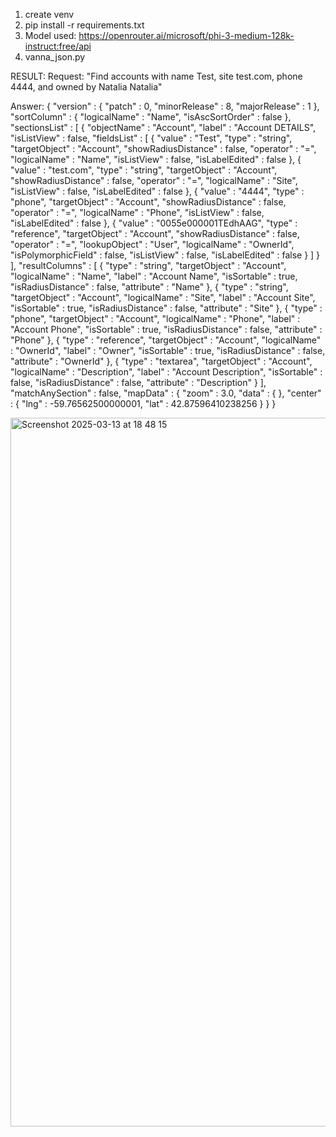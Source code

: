 1. create venv
2. pip install -r requirements.txt
3. Model used: https://openrouter.ai/microsoft/phi-3-medium-128k-instruct:free/api
4. vanna_json.py

RESULT:
Request: "Find accounts with name Test, site test.com, phone 4444, and owned by Natalia Natalia"

Answer:
{
  "version" : {
    "patch" : 0,
    "minorRelease" : 8,
    "majorRelease" : 1
  },
  "sortColumn" : {
    "logicalName" : "Name",
    "isAscSortOrder" : false
  },
  "sectionsList" : [
    {
      "objectName" : "Account",
      "label" : "Account DETAILS",
      "isListView" : false,
      "fieldsList" : [
        {
          "value" : "Test",
          "type" : "string",
          "targetObject" : "Account",
          "showRadiusDistance" : false,
          "operator" : "=",
          "logicalName" : "Name",
          "isListView" : false,
          "isLabelEdited" : false
        },
        {
          "value" : "test.com",
          "type" : "string",
          "targetObject" : "Account",
          "showRadiusDistance" : false,
          "operator" : "=",
          "logicalName" : "Site",
          "isListView" : false,
          "isLabelEdited" : false
        },
        {
          "value" : "4444",
          "type" : "phone",
          "targetObject" : "Account",
          "showRadiusDistance" : false,
          "operator" : "=",
          "logicalName" : "Phone",
          "isListView" : false,
          "isLabelEdited" : false
        },
        {
          "value" : "0055e000001TEdhAAG",
          "type" : "reference",
          "targetObject" : "Account",
          "showRadiusDistance" : false,
          "operator" : "=",
          "lookupObject" : "User",
          "logicalName" : "OwnerId",
          "isPolymorphicField" : false,
          "isListView" : false,
          "isLabelEdited" : false
        } ]
    } ],
  "resultColumns" : [
    {
      "type" : "string",
      "targetObject" : "Account",
      "logicalName" : "Name",
      "label" : "Account Name",
      "isSortable" : true,
      "isRadiusDistance" : false,
      "attribute" : "Name"
    },
    {
      "type" : "string",
      "targetObject" : "Account",
      "logicalName" : "Site",
      "label" : "Account Site",
      "isSortable" : true,
      "isRadiusDistance" : false,
      "attribute" : "Site"
    },
    {
      "type" : "phone",
      "targetObject" : "Account",
      "logicalName" : "Phone",
      "label" : "Account Phone",
      "isSortable" : true,
      "isRadiusDistance" : false,
      "attribute" : "Phone"
    },
    {
      "type" : "reference",
      "targetObject" : "Account",
      "logicalName" : "OwnerId",
      "label" : "Owner",
      "isSortable" : true,
      "isRadiusDistance" : false,
      "attribute" : "OwnerId"
    },
    {
      "type" : "textarea",
      "targetObject" : "Account",
      "logicalName" : "Description",
      "label" : "Account Description",
      "isSortable" : false,
      "isRadiusDistance" : false,
      "attribute" : "Description"
    } ],
  "matchAnySection" : false,
  "mapData" : {
    "zoom" : 3.0,
    "data" : {
    },
    "center" : {
      "lng" : -59.76562500000001,
      "lat" : 42.87596410238256
    }
  }
}


<img width="1134" alt="Screenshot 2025-03-13 at 18 48 15" src="https://github.com/user-attachments/assets/f593540e-7cfb-44e2-a087-17c23af975fe" />
